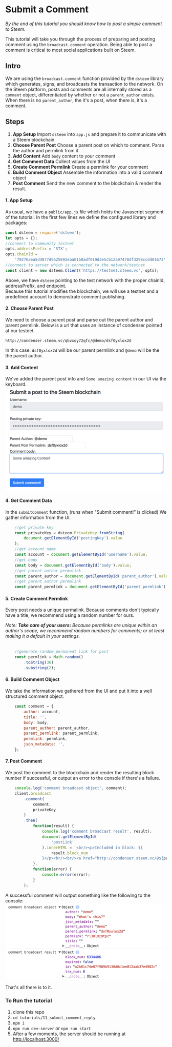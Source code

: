 # Submit a Comment

_By the end of this tutorial you should know how to post a simple comment to Steem._

This tutorial will take you through the process of preparing and posting comment using the `broadcast.comment` operation.
Being able to post a comment is critical to most social applications built on Steem.

## Intro

We are using the `broadcast.comment` function provided by the `dsteem` library which generates, signs, and broadcasts the transaction to the network.  On the Steem platform, posts and comments are all internally stored as a `comment` object, differentiated by whether or not a `parent_author` exists.  When there is no `parent_author`, the it's a post, when there is, it's a comment.


## Steps
1. **App Setup** Import `dsteem` into `app.js` and prepare it to communicate with a Steem blockchain
1. **Choose Parent Post** Choose a parent post on which to comment. Parse the author and permlink from it.
1. **Add Content** Add `body` content to your comment 
1. **Get Comment Data** Collect values from the UI
1. **Create Comment Permlink** Create a permlink for your comment
1. **Build Comment Object** Assemble the information into a valid comment object
1. **Post Comment** Send the new comment to the blockchain & render the result.


#### 1. App Setup

As usual, we have a `public/app.js` file which holds the Javascript segment of the tutorial.  In the first few lines we define the configured library and packages:

```javascript
const dsteem = require('dsteem');
let opts = {};
//connect to community testnet
opts.addressPrefix = 'STX';
opts.chainId =
    '79276aea5d4877d9a25892eaa01b0adf019d3e5cb12a97478df3298ccdd01673';
//connect to server which is connected to the network/testnet
const client = new dsteem.Client('https://testnet.steem.vc', opts);
```

Above, we have `dsteem` pointing to the test network with the proper chainId, addressPrefix, and endpoint.  
Because this tutorial modifies the blockchain, we will use a testnet and a predefined account to demonstrate comment publishing.

#### 2. Choose Parent Post
We need to choose a parent post and parse out the parent author and parent permlink.
Below is a url that uses an instance of condenser pointed at our testnet.

```
http://condenser.steem.vc/qbvxoy72qfc/@demo/dsf0yxlox2d
```

In this case. `dsf0yxlox2d` will be our parent permlink and `@demo` will be the the parent author.

#### 3. Add Content
We've added the parent post info and `Some amazing content` in our UI via the keyboard.
![comment_reply_user_input.png](./images/comment_reply_user_input.png)


#### 4. Get Comment Data
In the `submitComment` function, (runs when "Submit comment!" is clicked)
We gather information from the UI.


```javascript
    //get private key
    const privateKey = dsteem.PrivateKey.fromString(
        document.getElementById('postingKey').value
    );
    //get account name
    const account = document.getElementById('username').value;
    //get body
    const body = document.getElementById('body').value;
    //get parent author permalink
    const parent_author = document.getElementById('parent_author').value;
    //get parent author permalink
    const parent_permlink = document.getElementById('parent_permlink').value;
```

#### 5. Create Comment Permlink

Every post needs a unique permalink. 
Because comments don't typically have a title, we recommend using a random number for ours.

*Note: **Take care of your users:** Because permlinks are unique within an author's scope, we recommend random numbers for comments; or at least making it a default in your settings.* 
```javascript

    //generate random permanent link for post
    const permlink = Math.random()
        .toString(36)
        .substring(2);
```

#### 6. Build Comment Object
We take the information we gathered from the UI and put it into a well structured comment object.
```javascript
    const comment = {
        author: account,
        title: '',
        body: body,
        parent_author: parent_author,
        parent_permlink: parent_permlink,
        permlink: permlink,
        json_metadata: '',
    };
```
#### 7. Post Comment
We post the comment to the blockchain and render the resulting block number if successful, 
or output an error to the console if there's a failure.
```javascript
    console.log('comment broadcast object', comment);
    client.broadcast
        .comment(
            comment,
            privateKey
        )
        .then(
            function(result) {
                console.log('comment broadcast result', result);
                document.getElementById(
                    'postLink'
                ).innerHTML = `<br/><p>Included in block: ${
                    result.block_num
                }</p><br/><br/><a href="http://condenser.steem.vc/@${parent_author}/${parent_permlink}">Check post here</a>`;
            },
            function(error) {
                console.error(error);
            }
        );
```

A successful comment will output something like the following to the console:
![successful console output](./images/comment_reply_successful_console_output.png)

That's all there is to it.

### To Run the tutorial

1.   clone this repo
1.   `cd tutorials/11_submit_comment_reply`
1.   `npm i`
1.   `npm run dev-server` or `npm run start`
1.   After a few moments, the server should be running at [http://localhost:3000/](http://localhost:3000/)

